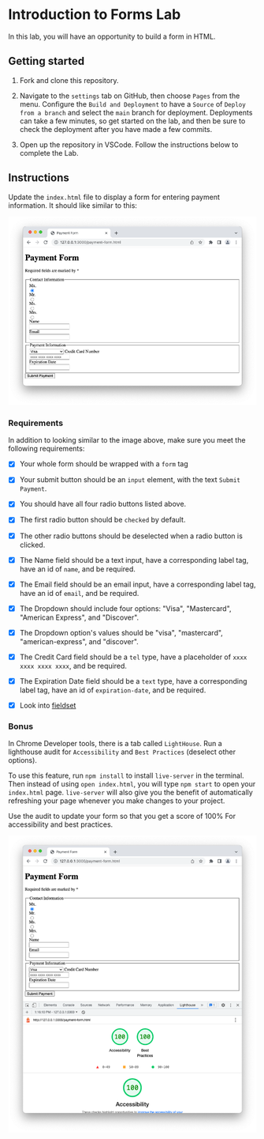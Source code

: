 # Introduction to Forms Lab

In this lab, you will have an opportunity to build a form in HTML.

## Getting started

1. Fork and clone this repository.

1. Navigate to the `settings` tab on GitHub, then choose `Pages` from the menu. Configure the `Build and Deployment` to have a `Source` of `Deploy from a branch` and select the `main` branch for deployment. Deployments can take a few minutes, so get started on the lab, and then be sure to check the deployment after you have made a few commits.

1. Open up the repository in VSCode. Follow the instructions below to complete the Lab.

## Instructions

Update the `index.html` file to display a form for entering payment information. It should like similar to this:

![paymentFromImage](./images/paymentForm.png)

### Requirements

In addition to looking similar to the image above, make sure you meet the following requirements:

- [x] Your whole form should be wrapped with a `form` tag

- [x] Your submit button should be an `input` element, with the text `Submit Payment`.

- [x] You should have all four radio buttons listed above.

- [x] The first radio button should be `checked` by default.

- [x] The other radio buttons should be deselected when a radio button is clicked.

- [x] The Name field should be a text input, have a corresponding label tag, have an id of `name`, and be required.

- [x] The Email field should be an email input, have a corresponding label tag, have an id of `email`, and be required.

- [x] The Dropdown should include four options: "Visa", "Mastercard", "American Express", and "Discover".

- [x] The Dropdown option's values should be "visa", "mastercard", "american-express", and "discover".

- [x] The Credit Card field should be a `tel` type, have a placeholder of `xxxx xxxx xxxx xxxx`, and be required.

- [x] The Expiration Date field should be a `text` type, have a corresponding label tag, have an id of `expiration-date`, and be required.

- [x] Look into [fieldset](https://www.w3schools.com/tags/tag_fieldset.asp)

### Bonus

In Chrome Developer tools, there is a tab called `LightHouse`. Run a lighthouse audit for `Accessibility` and `Best Practices` (deselect other options).

To use this feature, run `npm install` to install `live-server` in the terminal. Then instead of using `open index.html`, you will type `npm start` to open your `index.html` page. `live-server` will also give you the benefit of automatically refreshing your page whenever you make changes to your project.

Use the audit to update your form so that you get a score of 100% For accessibility and best practices.

![lighthouse bonus](./images/chromeLighthouseBonus.png)
